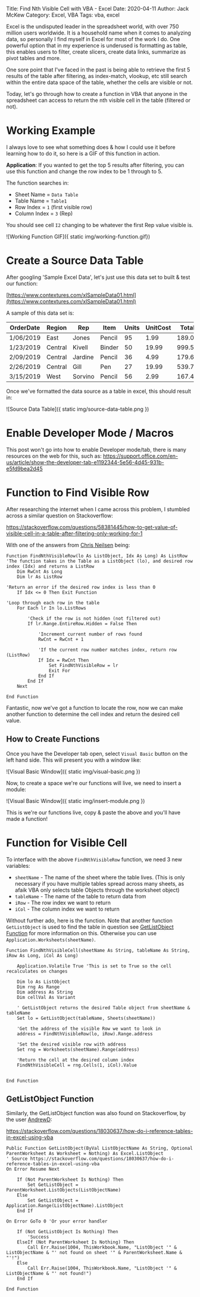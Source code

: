 Title: Find Nth Visible Cell with VBA - Excel
Date: 2020-04-11
Author: Jack McKew
Category: Excel, VBA
Tags: vba, excel

Excel is the undisputed leader in the spreadsheet world, with over 750 million users worldwide. It is a household name when it comes to analyzing data, so personally I find myself in Excel for most of the work I do. One powerful option that in my experience is underused is formatting as table, this enables users to filter, create slicers, create data links, summarize as pivot tables and more.

One sore point that I've faced in the past is being able to retrieve the first 5 results of the table after filtering, as index-match, vlookup, etc still search within the entire data space of the table, whether the cells are visible or not.

Today, let's go through how to create a function in VBA that anyone in the spreadsheet can access to return the nth visible cell in the table (filtered or not).

# Working Example

I always love to see what something does & how I could use it before learning how to do it, so here is a GIF of this function in action.

**Application**: If you wanted to get the top 5 results after filtering, you can use this function and change the row index to be 1 through to 5.

The function searches in:

- Sheet Name = `Data Table`
- Table Name = `Table1`
- Row Index = `1` (first visible row)
- Column Index = `3` (Rep)

You should see cell `I2` changing to be whatever the first Rep value visible is.

![Working Function GIF]({ static img/working-function.gif})

# Create a Source Data Table

After googling 'Sample Excel Data', let's just use this data set to built & test our function:

[https://www.contextures.com/xlSampleData01.html](https://www.contextures.com/xlSampleData01.html)

A sample of this data set is:

| OrderDate | Region  | Rep     | Item   | Units | UnitCost | Total  |
|-----------|---------|---------|--------|-------|----------|--------|
| 1/06/2019 | East    | Jones   | Pencil | 95    | 1.99     | 189.05 |
| 1/23/2019 | Central | Kivell  | Binder | 50    | 19.99    | 999.5  |
| 2/09/2019 | Central | Jardine | Pencil | 36    | 4.99     | 179.64 |
| 2/26/2019 | Central | Gill    | Pen    | 27    | 19.99    | 539.73 |
| 3/15/2019 | West    | Sorvino | Pencil | 56    | 2.99     | 167.44 |

Once we've formatted the data source as a table in excel, this should result in:

![Source Data Table]({ static img/source-data-table.png })

# Enable Developer Mode / Macros

This post won't go into how to enable Developer mode/tab, there is many resources on the web for this, such as: <https://support.office.com/en-us/article/show-the-developer-tab-e1192344-5e56-4d45-931b-e5fd9bea2d45>

# Function to Find Visible Row

After researching the internet when I came across this problem, I stumbled across a similar question on Stackoverflow:

<https://stackoverflow.com/questions/58381445/how-to-get-value-of-visible-cell-in-a-table-after-filtering-only-working-for-1>

With one of the answers from [Chris Neilsen](https://stackoverflow.com/users/445425/chris-neilsen) being:

``` VBA
Function FindNthVisibleRow(lo As ListObject, Idx As Long) As ListRow
'The function takes in the Table as a ListObject (lo), and desired row index (Idx) and returns a ListRow
    Dim RwCnt As Long
    Dim lr As ListRow

'Return an error if the desired row index is less than 0
    If Idx <= 0 Then Exit Function

'Loop through each row in the table
    For Each lr In lo.ListRows

        'Check if the row is not hidden (not filtered out)
        If lr.Range.EntireRow.Hidden = False Then

            'Increment current number of rows found
            RwCnt = RwCnt + 1

            'If the current row number matches index, return row (ListRow)
            If Idx = RwCnt Then
                Set FindNthVisibleRow = lr
                Exit For
            End If
        End If
    Next

End Function
```

Fantastic, now we've got a function to locate the row, now we can make another function to determine the cell index and return the desired cell value.

## How to Create Functions

Once you have the Developer tab open, select `Visual Basic` button on the left hand side. This will present you with a window like:

![Visual Basic Window]({ static img/visual-basic.png })

Now, to create a space we're our functions will live, we need to insert a module:

![Visual Basic Window]({ static img/insert-module.png })

This is we're our functions live, copy & paste the above and you'll have made a function!

# Function for Visible Cell

To interface with the above `FindNthVisibleRow` function, we need 3 new variables:

- `sheetName` - The name of the sheet where the table lives. (This is only necessary if you have multiple tables spread across many sheets, as afaik VBA only selects table Objects through the worksheet object)
- `tableName` - The name of the table to return data from
- `iRow` - The row index we want to return
- `iCol` - The column index we want to return

Without further ado, here is the function. Note that another function `GetListObject` is used to find the table in question see [GetListObject Function](#getlistobject-function) for more information on this. Otherwise you can use `Application.Worksheets(sheetName)`.

``` VBA
Function FindNthVisibleCell(sheetName As String, tableName As String, iRow As Long, iCol As Long)

    Application.Volatile True 'This is set to True so the cell recalculates on changes

    Dim lo As ListObject
    Dim rng As Range
    Dim address As String
    Dim cellVal As Variant

    ' GetListObject returns the desired Table object from sheetName & tableName
    Set lo = GetListObject(tableName, Sheets(sheetName))

    'Get the address of the visible Row we want to look in
    address = FindNthVisibleRow(lo, iRow).Range.address

    'Set the desired visible row with address
    Set rng = Worksheets(sheetName).Range(address)

    'Return the cell at the desired column index
    FindNthVisibleCell = rng.Cells(1, iCol).Value


End Function
```

## GetListObject Function

Similarly, the GetListObject function was also found on Stackoverflow, by the user [AndrewD](https://stackoverflow.com/users/20151/andrewd):

<https://stackoverflow.com/questions/18030637/how-do-i-reference-tables-in-excel-using-vba>

``` VBA
Public Function GetListObject(ByVal ListObjectName As String, Optional ParentWorksheet As Worksheet = Nothing) As Excel.ListObject
' Source https://stackoverflow.com/questions/18030637/how-do-i-reference-tables-in-excel-using-vba
On Error Resume Next

    If (Not ParentWorksheet Is Nothing) Then
        Set GetListObject = ParentWorksheet.ListObjects(ListObjectName)
    Else
        Set GetListObject = Application.Range(ListObjectName).ListObject
    End If

On Error GoTo 0 'Or your error handler

    If (Not GetListObject Is Nothing) Then
        'Success
    ElseIf (Not ParentWorksheet Is Nothing) Then
        Call Err.Raise(1004, ThisWorkbook.Name, "ListObject '" & ListObjectName & "' not found on sheet '" & ParentWorksheet.Name & "'!")
    Else
        Call Err.Raise(1004, ThisWorkbook.Name, "ListObject '" & ListObjectName & "' not found!")
    End If

End Function
```
